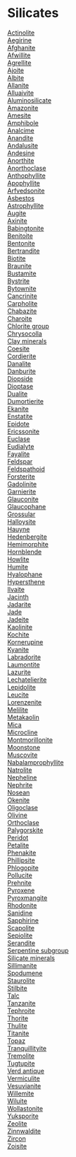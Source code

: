 # Silicates
[Actinolite](https://en.wikipedia.org/wiki/Actinolite)<br>
[Aegirine](https://en.wikipedia.org/wiki/Aegirine)<br>
[Afghanite](https://en.wikipedia.org/wiki/Afghanite)<br>
[Afwillite](https://en.wikipedia.org/wiki/Afwillite)<br>
[Agrellite](https://en.wikipedia.org/wiki/Agrellite)<br>
[Ajoite](https://en.wikipedia.org/wiki/Ajoite)<br>
[Albite](https://en.wikipedia.org/wiki/Albite)<br>
[Allanite](https://en.wikipedia.org/wiki/Allanite)<br>
[Alluaivite](https://en.wikipedia.org/wiki/Alluaivite)<br>
[Aluminosilicate](https://en.wikipedia.org/wiki/Aluminosilicate)<br>
[Amazonite](https://en.wikipedia.org/wiki/Amazonite)<br>
[Amesite](https://en.wikipedia.org/wiki/Amesite)<br>
[Amphibole](https://en.wikipedia.org/wiki/Amphibole)<br>
[Analcime](https://en.wikipedia.org/wiki/Analcime)<br>
[Anandite](https://en.wikipedia.org/wiki/Anandite)<br>
[Andalusite](https://en.wikipedia.org/wiki/Andalusite)<br>
[Andesine](https://en.wikipedia.org/wiki/Andesine)<br>
[Anorthite](https://en.wikipedia.org/wiki/Anorthite)<br>
[Anorthoclase](https://en.wikipedia.org/wiki/Anorthoclase)<br>
[Anthophyllite](https://en.wikipedia.org/wiki/Anthophyllite)<br>
[Apophyllite](https://en.wikipedia.org/wiki/Apophyllite)<br>
[Arfvedsonite](https://en.wikipedia.org/wiki/Arfvedsonite)<br>
[Asbestos](https://en.wikipedia.org/wiki/Asbestos)<br>
[Astrophyllite](https://en.wikipedia.org/wiki/Astrophyllite)<br>
[Augite](https://en.wikipedia.org/wiki/Augite)<br>
[Axinite](https://en.wikipedia.org/wiki/Axinite)<br>
[Babingtonite](https://en.wikipedia.org/wiki/Babingtonite)<br>
[Benitoite](https://en.wikipedia.org/wiki/Benitoite)<br>
[Bentonite](https://en.wikipedia.org/wiki/Bentonite)<br>
[Bertrandite](https://en.wikipedia.org/wiki/Bertrandite)<br>
[Biotite](https://en.wikipedia.org/wiki/Biotite)<br>
[Braunite](https://en.wikipedia.org/wiki/Braunite)<br>
[Bustamite](https://en.wikipedia.org/wiki/Bustamite)<br>
[Bystrite](https://en.wikipedia.org/wiki/Bystrite)<br>
[Bytownite](https://en.wikipedia.org/wiki/Bytownite)<br>
[Cancrinite](https://en.wikipedia.org/wiki/Cancrinite)<br>
[Carpholite](https://en.wikipedia.org/wiki/Carpholite)<br>
[Chabazite](https://en.wikipedia.org/wiki/Chabazite)<br>
[Charoite](https://en.wikipedia.org/wiki/Charoite)<br>
[Chlorite group](https://en.wikipedia.org/wiki/Chlorite_group)<br>
[Chrysocolla](https://en.wikipedia.org/wiki/Chrysocolla)<br>
[Clay minerals](https://en.wikipedia.org/wiki/Clay_minerals)<br>
[Coesite](https://en.wikipedia.org/wiki/Coesite)<br>
[Cordierite](https://en.wikipedia.org/wiki/Cordierite)<br>
[Danalite](https://en.wikipedia.org/wiki/Danalite)<br>
[Danburite](https://en.wikipedia.org/wiki/Danburite)<br>
[Diopside](https://en.wikipedia.org/wiki/Diopside)<br>
[Dioptase](https://en.wikipedia.org/wiki/Dioptase)<br>
[Dualite](https://en.wikipedia.org/wiki/Dualite)<br>
[Dumortierite](https://en.wikipedia.org/wiki/Dumortierite)<br>
[Ekanite](https://en.wikipedia.org/wiki/Ekanite)<br>
[Enstatite](https://en.wikipedia.org/wiki/Enstatite)<br>
[Epidote](https://en.wikipedia.org/wiki/Epidote)<br>
[Ericssonite](https://en.wikipedia.org/wiki/Ericssonite)<br>
[Euclase](https://en.wikipedia.org/wiki/Euclase)<br>
[Eudialyte](https://en.wikipedia.org/wiki/Eudialyte)<br>
[Fayalite](https://en.wikipedia.org/wiki/Fayalite)<br>
[Feldspar](https://en.wikipedia.org/wiki/Feldspar)<br>
[Feldspathoid](https://en.wikipedia.org/wiki/Feldspathoid)<br>
[Forsterite](https://en.wikipedia.org/wiki/Forsterite)<br>
[Gadolinite](https://en.wikipedia.org/wiki/Gadolinite)<br>
[Garnierite](https://en.wikipedia.org/wiki/Garnierite)<br>
[Glauconite](https://en.wikipedia.org/wiki/Glauconite)<br>
[Glaucophane](https://en.wikipedia.org/wiki/Glaucophane)<br>
[Grossular](https://en.wikipedia.org/wiki/Grossular)<br>
[Halloysite](https://en.wikipedia.org/wiki/Halloysite)<br>
[Hauyne](https://en.wikipedia.org/wiki/Hauyne)<br>
[Hedenbergite](https://en.wikipedia.org/wiki/Hedenbergite)<br>
[Hemimorphite](https://en.wikipedia.org/wiki/Hemimorphite)<br>
[Hornblende](https://en.wikipedia.org/wiki/Hornblende)<br>
[Howlite](https://en.wikipedia.org/wiki/Howlite)<br>
[Humite](https://en.wikipedia.org/wiki/Humite)<br>
[Hyalophane](https://en.wikipedia.org/wiki/Hyalophane)<br>
[Hypersthene](https://en.wikipedia.org/wiki/Hypersthene)<br>
[Ilvaite](https://en.wikipedia.org/wiki/Ilvaite)<br>
[Jacinth](https://en.wikipedia.org/wiki/Jacinth)<br>
[Jadarite](https://en.wikipedia.org/wiki/Jadarite)<br>
[Jade](https://en.wikipedia.org/wiki/Jade)<br>
[Jadeite](https://en.wikipedia.org/wiki/Jadeite)<br>
[Kaolinite](https://en.wikipedia.org/wiki/Kaolinite)<br>
[Kochite](https://en.wikipedia.org/wiki/Kochite)<br>
[Kornerupine](https://en.wikipedia.org/wiki/Kornerupine)<br>
[Kyanite](https://en.wikipedia.org/wiki/Kyanite)<br>
[Labradorite](https://en.wikipedia.org/wiki/Labradorite)<br>
[Laumontite](https://en.wikipedia.org/wiki/Laumontite)<br>
[Lazurite](https://en.wikipedia.org/wiki/Lazurite)<br>
[Lechatelierite](https://en.wikipedia.org/wiki/Lechatelierite)<br>
[Lepidolite](https://en.wikipedia.org/wiki/Lepidolite)<br>
[Leucite](https://en.wikipedia.org/wiki/Leucite)<br>
[Lorenzenite](https://en.wikipedia.org/wiki/Lorenzenite)<br>
[Melilite](https://en.wikipedia.org/wiki/Melilite)<br>
[Metakaolin](https://en.wikipedia.org/wiki/Metakaolin)<br>
[Mica](https://en.wikipedia.org/wiki/Mica)<br>
[Microcline](https://en.wikipedia.org/wiki/Microcline)<br>
[Montmorillonite](https://en.wikipedia.org/wiki/Montmorillonite)<br>
[Moonstone](https://en.wikipedia.org/wiki/Moonstone)<br>
[Muscovite](https://en.wikipedia.org/wiki/Muscovite)<br>
[Nabalamprophyllite](https://en.wikipedia.org/wiki/Nabalamprophyllite)<br>
[Natrolite](https://en.wikipedia.org/wiki/Natrolite)<br>
[Nepheline](https://en.wikipedia.org/wiki/Nepheline)<br>
[Nephrite](https://en.wikipedia.org/wiki/Nephrite)<br>
[Nosean](https://en.wikipedia.org/wiki/Nosean)<br>
[Okenite](https://en.wikipedia.org/wiki/Okenite)<br>
[Oligoclase](https://en.wikipedia.org/wiki/Oligoclase)<br>
[Olivine](https://en.wikipedia.org/wiki/Olivine)<br>
[Orthoclase](https://en.wikipedia.org/wiki/Orthoclase)<br>
[Palygorskite](https://en.wikipedia.org/wiki/Palygorskite)<br>
[Peridot](https://en.wikipedia.org/wiki/Peridot)<br>
[Petalite](https://en.wikipedia.org/wiki/Petalite)<br>
[Phenakite](https://en.wikipedia.org/wiki/Phenakite)<br>
[Phillipsite](https://en.wikipedia.org/wiki/Phillipsite)<br>
[Phlogopite](https://en.wikipedia.org/wiki/Phlogopite)<br>
[Pollucite](https://en.wikipedia.org/wiki/Pollucite)<br>
[Prehnite](https://en.wikipedia.org/wiki/Prehnite)<br>
[Pyroxene](https://en.wikipedia.org/wiki/Pyroxene)<br>
[Pyroxmangite](https://en.wikipedia.org/wiki/Pyroxmangite)<br>
[Rhodonite](https://en.wikipedia.org/wiki/Rhodonite)<br>
[Sanidine](https://en.wikipedia.org/wiki/Sanidine)<br>
[Sapphirine](https://en.wikipedia.org/wiki/Sapphirine)<br>
[Scapolite](https://en.wikipedia.org/wiki/Scapolite)<br>
[Sepiolite](https://en.wikipedia.org/wiki/Sepiolite)<br>
[Serandite](https://en.wikipedia.org/wiki/Serandite)<br>
[Serpentine subgroup](https://en.wikipedia.org/wiki/Serpentine_subgroup)<br>
[Silicate minerals](https://en.wikipedia.org/wiki/Silicate_minerals)<br>
[Sillimanite](https://en.wikipedia.org/wiki/Sillimanite)<br>
[Spodumene](https://en.wikipedia.org/wiki/Spodumene)<br>
[Staurolite](https://en.wikipedia.org/wiki/Staurolite)<br>
[Stilbite](https://en.wikipedia.org/wiki/Stilbite)<br>
[Talc](https://en.wikipedia.org/wiki/Talc)<br>
[Tanzanite](https://en.wikipedia.org/wiki/Tanzanite)<br>
[Tephroite](https://en.wikipedia.org/wiki/Tephroite)<br>
[Thorite](https://en.wikipedia.org/wiki/Thorite)<br>
[Thulite](https://en.wikipedia.org/wiki/Thulite)<br>
[Titanite](https://en.wikipedia.org/wiki/Titanite)<br>
[Topaz](https://en.wikipedia.org/wiki/Topaz)<br>
[Tranquillityite](https://en.wikipedia.org/wiki/Tranquillityite)<br>
[Tremolite](https://en.wikipedia.org/wiki/Tremolite)<br>
[Tugtupite](https://en.wikipedia.org/wiki/Tugtupite)<br>
[Verd antique](https://en.wikipedia.org/wiki/Verd_antique)<br>
[Vermiculite](https://en.wikipedia.org/wiki/Vermiculite)<br>
[Vesuvianite](https://en.wikipedia.org/wiki/Vesuvianite)<br>
[Willemite](https://en.wikipedia.org/wiki/Willemite)<br>
[Wiluite](https://en.wikipedia.org/wiki/Wiluite)<br>
[Wollastonite](https://en.wikipedia.org/wiki/Wollastonite)<br>
[Yuksporite](https://en.wikipedia.org/wiki/Yuksporite)<br>
[Zeolite](https://en.wikipedia.org/wiki/Zeolite)<br>
[Zinnwaldite](https://en.wikipedia.org/wiki/Zinnwaldite)<br>
[Zircon](https://en.wikipedia.org/wiki/Zircon)<br>
[Zoisite](https://en.wikipedia.org/wiki/Zoisite)<br>
